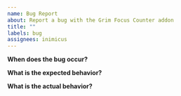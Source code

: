 ```yaml
---
name: Bug Report
about: Report a bug with the Grim Focus Counter addon
title: ""
labels: bug
assignees: inimicus
---
```


**When does the bug occur?**

**What is the expected behavior?**

**What is the actual behavior?**
